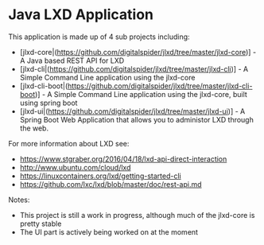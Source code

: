 # Java LXD Application

This application is made up of 4 sub projects including:
* [jlxd-core|(https://github.com/digitalspider/jlxd/tree/master/jlxd-core)] - A Java based REST API for LXD
* [jlxd-cli|(https://github.com/digitalspider/jlxd/tree/master/jlxd-cli)] - A Simple Command Line application using the jlxd-core
* [jlxd-cli-boot|(https://github.com/digitalspider/jlxd/tree/master/jlxd-cli-boot)] - A Simple Command Line application using the jlxd-core, built using spring boot
* [jlxd-ui|(https://github.com/digitalspider/jlxd/tree/master/jlxd-ui)] - A Spring Boot Web Application that allows you to administor LXD through the web.

For more information about LXD see:
* https://www.stgraber.org/2016/04/18/lxd-api-direct-interaction
* http://www.ubuntu.com/cloud/lxd
* https://linuxcontainers.org/lxd/getting-started-cli
* https://github.com/lxc/lxd/blob/master/doc/rest-api.md

Notes:
* This project is still a work in progress, although much of the jlxd-core is pretty stable
* The UI part is actively being worked on at the moment